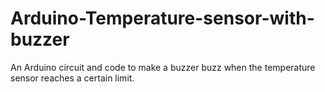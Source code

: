 # Arduino-Temperature-sensor-with-buzzer
An Arduino circuit and code to make a buzzer buzz when the temperature sensor reaches a certain limit.
